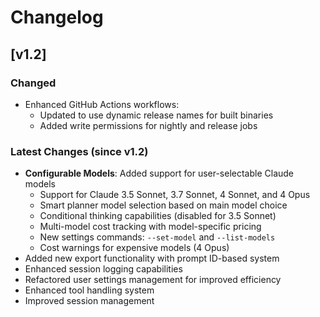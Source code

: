 # Changelog

## [v1.2]

### Changed

- Enhanced GitHub Actions workflows:
  - Updated to use dynamic release names for built binaries
  - Added write permissions for nightly and release jobs

### Latest Changes (since v1.2)

- **Configurable Models**: Added support for user-selectable Claude models
  - Support for Claude 3.5 Sonnet, 3.7 Sonnet, 4 Sonnet, and 4 Opus
  - Smart planner model selection based on main model choice
  - Conditional thinking capabilities (disabled for 3.5 Sonnet)
  - Multi-model cost tracking with model-specific pricing
  - New settings commands: `--set-model` and `--list-models`
  - Cost warnings for expensive models (4 Opus)
- Added new export functionality with prompt ID-based system
- Enhanced session logging capabilities
- Refactored user settings management for improved efficiency
- Enhanced tool handling system
- Improved session management

